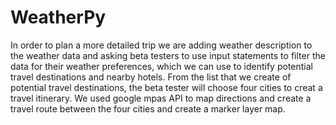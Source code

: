 # WeatherPy
In order to plan a more detailed trip we are adding weather description to the weather data and asking beta testers to use input statements to filter the data for their weather preferences, which we can use to identify potential travel destinations and nearby hotels. From the list that we create of potential travel destinations, the beta tester will choose four cities to creat a travel itinerary. We used google mpas API to map directions and create a travel route between the four cities and create a marker layer map. 
